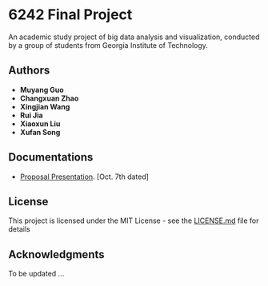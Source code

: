 # 6242 Final Project

An academic study project of big data analysis and visualization, conducted by a group of students from Georgia Institute of Technology.  

## Authors

* **Muyang Guo**
* **Changxuan Zhao**
* **Xingjian Wang**
* **Rui Jia**
* **Xiaoxun Liu**
* **Xufan Song**

## Documentations
 
- [Proposal Presentation](https://github.com/MUYANGGUO/6242/blob/master/Project%20Documentation/team34slides.pdf). [Oct. 7th dated]


## License

This project is licensed under the MIT License - see the [LICENSE.md](/LICENSE) file for details

## Acknowledgments

To be updated ... 
